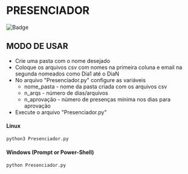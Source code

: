 <!--"A LICENÇA BEER-WARE" ou "A LICENÇA DA CERVEJA" (Revisão 42):
arthurcoand@gmail.com escreveu este arquivo.
Enquanto você manter este comentário, você poderá fazer o que quiser com este arquivo.
Caso nos encontremos algum dia e você ache que este arquivo vale,
você poderá me comprar uma cerveja em retribuição, Arthur Cordeiro Andrade.-->

# PRESENCIADOR
![Badge](https://img.shields.io/badge/license-BeerWare-yellow?style=for-the-badge)

## MODO DE USAR
- Crie uma pasta com o nome desejado
- Coloque os arquivos csv com nomes na primeira coluna e email na segunda nomeados como Dia1 até o DiaN
- No arquivo "Presenciador.py" configure as variáveis
	- nome_pasta	- nome da pasta criada com os arquivos csv
	- n_arqs		- número de dias/arquivos
	- n_aprovação	- número de presenças mínima nos dias para aprovação
- Execute o arquivo "Presenciador.py"

#### Linux
```bash
python3 Presenciador.py
```

#### Windows (Prompt or Power-Shell)
```
python Presenciador.py
```